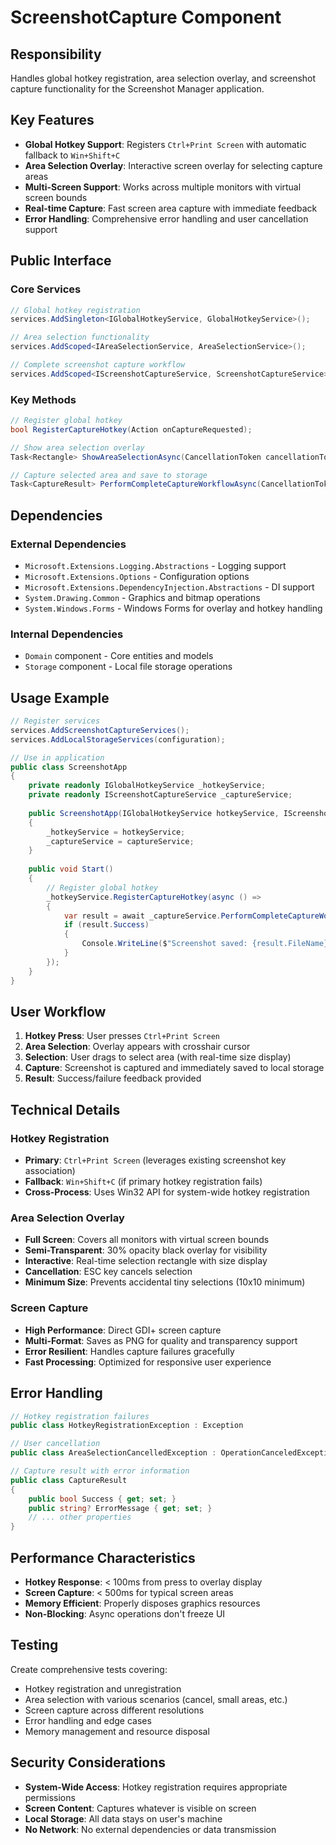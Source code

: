 # ScreenshotCapture Component

## Responsibility

Handles global hotkey registration, area selection overlay, and screenshot capture functionality for the Screenshot Manager application.

## Key Features

- **Global Hotkey Support**: Registers `Ctrl+Print Screen` with automatic fallback to `Win+Shift+C`
- **Area Selection Overlay**: Interactive screen overlay for selecting capture areas
- **Multi-Screen Support**: Works across multiple monitors with virtual screen bounds
- **Real-time Capture**: Fast screen area capture with immediate feedback
- **Error Handling**: Comprehensive error handling and user cancellation support

## Public Interface

### Core Services

```csharp
// Global hotkey registration
services.AddSingleton<IGlobalHotkeyService, GlobalHotkeyService>();

// Area selection functionality  
services.AddScoped<IAreaSelectionService, AreaSelectionService>();

// Complete screenshot capture workflow
services.AddScoped<IScreenshotCaptureService, ScreenshotCaptureService>();
```

### Key Methods

```csharp
// Register global hotkey
bool RegisterCaptureHotkey(Action onCaptureRequested);

// Show area selection overlay
Task<Rectangle> ShowAreaSelectionAsync(CancellationToken cancellationToken = default);

// Capture selected area and save to storage
Task<CaptureResult> PerformCompleteCaptureWorkflowAsync(CancellationToken cancellationToken = default);
```

## Dependencies

### External Dependencies
- `Microsoft.Extensions.Logging.Abstractions` - Logging support
- `Microsoft.Extensions.Options` - Configuration options
- `Microsoft.Extensions.DependencyInjection.Abstractions` - DI support
- `System.Drawing.Common` - Graphics and bitmap operations
- `System.Windows.Forms` - Windows Forms for overlay and hotkey handling

### Internal Dependencies
- `Domain` component - Core entities and models
- `Storage` component - Local file storage operations

## Usage Example

```csharp
// Register services
services.AddScreenshotCaptureServices();
services.AddLocalStorageServices(configuration);

// Use in application
public class ScreenshotApp
{
    private readonly IGlobalHotkeyService _hotkeyService;
    private readonly IScreenshotCaptureService _captureService;
    
    public ScreenshotApp(IGlobalHotkeyService hotkeyService, IScreenshotCaptureService captureService)
    {
        _hotkeyService = hotkeyService;
        _captureService = captureService;
    }
    
    public void Start()
    {
        // Register global hotkey
        _hotkeyService.RegisterCaptureHotkey(async () =>
        {
            var result = await _captureService.PerformCompleteCaptureWorkflowAsync();
            if (result.Success)
            {
                Console.WriteLine($"Screenshot saved: {result.FileName}");
            }
        });
    }
}
```

## User Workflow

1. **Hotkey Press**: User presses `Ctrl+Print Screen`
2. **Area Selection**: Overlay appears with crosshair cursor
3. **Selection**: User drags to select area (with real-time size display)
4. **Capture**: Screenshot is captured and immediately saved to local storage
5. **Result**: Success/failure feedback provided

## Technical Details

### Hotkey Registration
- **Primary**: `Ctrl+Print Screen` (leverages existing screenshot key association)
- **Fallback**: `Win+Shift+C` (if primary hotkey registration fails)
- **Cross-Process**: Uses Win32 API for system-wide hotkey registration

### Area Selection Overlay
- **Full Screen**: Covers all monitors with virtual screen bounds
- **Semi-Transparent**: 30% opacity black overlay for visibility
- **Interactive**: Real-time selection rectangle with size display
- **Cancellation**: ESC key cancels selection
- **Minimum Size**: Prevents accidental tiny selections (10x10 minimum)

### Screen Capture
- **High Performance**: Direct GDI+ screen capture
- **Multi-Format**: Saves as PNG for quality and transparency support
- **Error Resilient**: Handles capture failures gracefully
- **Fast Processing**: Optimized for responsive user experience

## Error Handling

```csharp
// Hotkey registration failures
public class HotkeyRegistrationException : Exception

// User cancellation
public class AreaSelectionCancelledException : OperationCanceledException

// Capture result with error information
public class CaptureResult
{
    public bool Success { get; set; }
    public string? ErrorMessage { get; set; }
    // ... other properties
}
```

## Performance Characteristics

- **Hotkey Response**: < 100ms from press to overlay display
- **Screen Capture**: < 500ms for typical screen areas
- **Memory Efficient**: Properly disposes graphics resources
- **Non-Blocking**: Async operations don't freeze UI

## Testing

Create comprehensive tests covering:
- Hotkey registration and unregistration
- Area selection with various scenarios (cancel, small areas, etc.)
- Screen capture across different resolutions
- Error handling and edge cases
- Memory management and resource disposal

## Security Considerations

- **System-Wide Access**: Hotkey registration requires appropriate permissions
- **Screen Content**: Captures whatever is visible on screen
- **Local Storage**: All data stays on user's machine
- **No Network**: No external dependencies or data transmission
